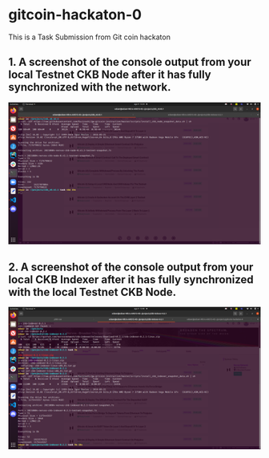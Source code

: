 # gitcoin-hackaton-0

This is a Task Submission from Git coin hackaton

## 1. A screenshot of the console output from your local Testnet CKB Node after it has fully synchronized with the network.

![a link](./testnet-ckb-node-Screenshot%20from%202021-08-09%2013-24-47.png)

## 2. A screenshot of the console output from your local CKB Indexer after it has fully synchronized with the local Testnet CKB Node.


![a link](./ckb-indexer-Screenshot%20from%202021-08-09%2013-40-37.png)
